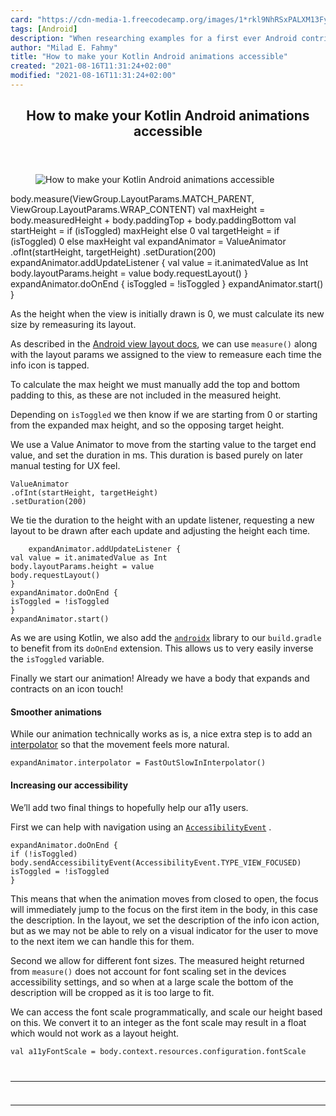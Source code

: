 ```yaml
---
card: "https://cdn-media-1.freecodecamp.org/images/1*rkl9NhRSxPALXM13Fy4AXw.png"
tags: [Android]
description: "When researching examples for a first ever Android contributi"
author: "Milad E. Fahmy"
title: "How to make your Kotlin Android animations accessible"
created: "2021-08-16T11:31:24+02:00"
modified: "2021-08-16T11:31:24+02:00"
---
```

<div class="site-wrapper">
<main id="site-main" class="site-main outer">
<div class="inner">
<article class="post-full post tag-android tag-software-development tag-accessibility tag-kotlin tag-technology ">
<header class="post-full-header">
<h1 class="post-full-title">How to make your Kotlin Android animations accessible</h1>
</header>
<figure class="post-full-image">
<picture>
<source media="(max-width: 700px)" sizes="1px" srcset="data:image/gif;base64,R0lGODlhAQABAIAAAAAAAP///yH5BAEAAAAALAAAAAABAAEAAAIBRAA7 1w">
<source media="(min-width: 701px)" sizes="(max-width: 800px) 400px,
(max-width: 1170px) 700px,
1400px" srcset="https://cdn-media-1.freecodecamp.org/images/1*rkl9NhRSxPALXM13Fy4AXw.png 300w,
https://cdn-media-1.freecodecamp.org/images/1*rkl9NhRSxPALXM13Fy4AXw.png 600w,
https://cdn-media-1.freecodecamp.org/images/1*rkl9NhRSxPALXM13Fy4AXw.png 1000w,
https://cdn-media-1.freecodecamp.org/images/1*rkl9NhRSxPALXM13Fy4AXw.png 2000w">
<img onerror="this.style.display='none'" src="https://cdn-media-1.freecodecamp.org/images/1*rkl9NhRSxPALXM13Fy4AXw.png" alt="How to make your Kotlin Android animations accessible">
</picture>
</figure>
<section class="post-full-content">
<div class="post-content">
body.measure(ViewGroup.LayoutParams.MATCH_PARENT, ViewGroup.LayoutParams.WRAP_CONTENT)
val maxHeight = body.measuredHeight + body.paddingTop + body.paddingBottom
val startHeight = if (isToggled) maxHeight else 0
val targetHeight = if (isToggled) 0 else maxHeight
val expandAnimator = ValueAnimator
.ofInt(startHeight, targetHeight)
.setDuration(200)
expandAnimator.addUpdateListener {
val value = it.animatedValue as Int
body.layoutParams.height = value
body.requestLayout()
}
expandAnimator.doOnEnd {
isToggled = !isToggled
}
expandAnimator.start()
}</code></pre><p>As the height when the view is initially drawn is 0, we must calculate its new size by remeasuring its layout.</p><p>As described in the <a href="https://developer.android.com/reference/android/view/View.html#layout" rel="noopener">Android view layout docs</a>, we can use <code>measure()</code> along with the layout params we assigned to the view to remeasure each time the info icon is tapped.</p><p>To calculate the max height we must manually add the top and bottom padding to this, as these are not included in the measured height.</p><p>Depending on <code>isToggled</code> we then know if we are starting from 0 or starting from the expanded max height, and so the opposing target height.</p><p>We use a Value Animator to move from the starting value to the target end value, and set the duration in ms. This duration is based purely on later manual testing for UX feel.</p><pre><code class="language-kotlin">ValueAnimator
.ofInt(startHeight, targetHeight)
.setDuration(200)</code></pre><p>We tie the duration to the height with an update listener, requesting a new layout to be drawn after each update and adjusting the height each time.</p><pre><code class="language-kotlin">    expandAnimator.addUpdateListener {
val value = it.animatedValue as Int
body.layoutParams.height = value
body.requestLayout()
}
expandAnimator.doOnEnd {
isToggled = !isToggled
}
expandAnimator.start()</code></pre><p>As we are using Kotlin, we also add the <code><a href="https://developer.android.com/kotlin/ktx#core-packages" rel="noopener">androidx</a></code> library to our <code>build.gradle</code> to benefit from its <code>doOnEnd</code> extension. This allows us to very easily inverse the <code>isToggled</code> variable.</p><p>Finally we start our animation! Already we have a body that expands and contracts on an icon touch!</p><h4 id="smoother-animations">Smoother animations</h4><p>While our animation technically works as is, a nice extra step is to add an <a href="https://thoughtbot.com/blog/android-interpolators-a-visual-guide" rel="noopener">interpolator</a> so that the movement feels more natural.</p><pre><code>expandAnimator.interpolator = FastOutSlowInInterpolator()</code></pre><h4 id="increasing-our-accessibility">Increasing our accessibility</h4><p>We’ll add two final things to hopefully help our a11y users.</p><p>First we can help with navigation using an <code><a href="https://developer.android.com/reference/android/view/accessibility/AccessibilityEvent" rel="noopener">AccessibilityEvent</a></code> .</p><pre><code class="language-kotlin">expandAnimator.doOnEnd {
if (!isToggled) body.sendAccessibilityEvent(AccessibilityEvent.TYPE_VIEW_FOCUSED)
isToggled = !isToggled
}</code></pre><p>This means that when the animation moves from closed to open, the focus will immediately jump to the focus on the first item in the body, in this case the description. In the layout, we set the description of the info icon action, but as we may not be able to rely on a visual indicator for the user to move to the next item we can handle this for them.</p><p>Second we allow for different font sizes. The measured height returned from <code>measure()</code> does not account for font scaling set in the devices accessibility settings, and so when at a large scale the bottom of the description will be cropped as it is too large to fit.</p><p>We can access the font scale programmatically, and scale our height based on this. We convert it to an integer as the font scale may result in a float which would not work as a layout height.</p><pre><code class="language-kotlin">val a11yFontScale = body.context.resources.configuration.fontScale
</div>
<hr>
<hr>
</section>
</article>
</div>
</main>
</div>
<!-- Google Tag Manager (noscript) -->
<!-- End Google Tag Manager (noscript) -->
